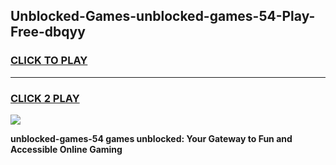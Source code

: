 
## Unblocked-Games-unblocked-games-54-Play-Free-dbqyy
<h3>
<a href="https://premium76.site?title=unblocked-games-54&ref=21A">CLICK TO PLAY</a></h3>
<hr>

<h3>
<a href="https://premium76.site?title=unblocked-games-54&ref=21A">CLICK 2 PLAY</a>
  
</h3>

<a href="https://premium76.site?title=unblocked-games-54&ref=21A"><img src="https://clearcache.store/games.png"></a>


**unblocked-games-54 games unblocked: Your Gateway to Fun and Accessible Online Gaming**
